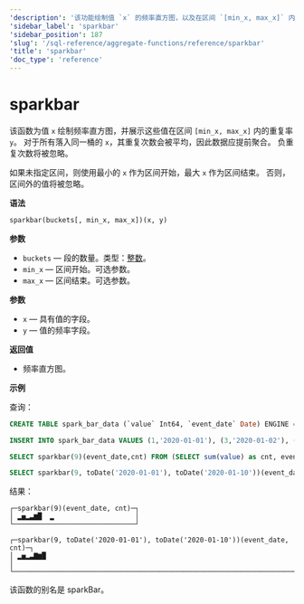 ```yaml
---
'description': '该功能绘制值 `x` 的频率直方图，以及在区间 `[min_x, max_x]` 内这些值的重复率 `y`。'
'sidebar_label': 'sparkbar'
'sidebar_position': 187
'slug': '/sql-reference/aggregate-functions/reference/sparkbar'
'title': 'sparkbar'
'doc_type': 'reference'
---
```



# sparkbar

该函数为值 `x` 绘制频率直方图，并展示这些值在区间 `[min_x, max_x]` 内的重复率 `y`。
对于所有落入同一桶的 `x`，其重复次数会被平均，因此数据应提前聚合。
负重复次数将被忽略。

如果未指定区间，则使用最小的 `x` 作为区间开始，最大 `x` 作为区间结束。
否则，区间外的值将被忽略。

**语法**

```sql
sparkbar(buckets[, min_x, max_x])(x, y)
```

**参数**

- `buckets` — 段的数量。类型：[整数](../../../sql-reference/data-types/int-uint.md)。
- `min_x` — 区间开始。可选参数。
- `max_x` — 区间结束。可选参数。

**参数**

- `x` — 具有值的字段。
- `y` — 值的频率字段。

**返回值**

- 频率直方图。

**示例**

查询：

```sql
CREATE TABLE spark_bar_data (`value` Int64, `event_date` Date) ENGINE = MergeTree ORDER BY event_date;

INSERT INTO spark_bar_data VALUES (1,'2020-01-01'), (3,'2020-01-02'), (4,'2020-01-02'), (-3,'2020-01-02'), (5,'2020-01-03'), (2,'2020-01-04'), (3,'2020-01-05'), (7,'2020-01-06'), (6,'2020-01-07'), (8,'2020-01-08'), (2,'2020-01-11');

SELECT sparkbar(9)(event_date,cnt) FROM (SELECT sum(value) as cnt, event_date FROM spark_bar_data GROUP BY event_date);

SELECT sparkbar(9, toDate('2020-01-01'), toDate('2020-01-10'))(event_date,cnt) FROM (SELECT sum(value) as cnt, event_date FROM spark_bar_data GROUP BY event_date);
```

结果：

```text
┌─sparkbar(9)(event_date, cnt)─┐
│ ▂▅▂▃▆█  ▂                    │
└──────────────────────────────┘

┌─sparkbar(9, toDate('2020-01-01'), toDate('2020-01-10'))(event_date, cnt)─┐
│ ▂▅▂▃▇▆█                                                                  │
└──────────────────────────────────────────────────────────────────────────┘
```

该函数的别名是 sparkBar。
